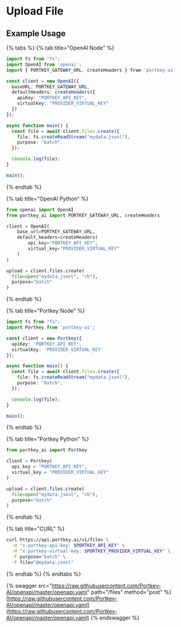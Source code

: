 # Upload File

## Example Usage

{% tabs %}
{% tab title="OpenAI Node" %}
```typescript
import fs from "fs";
import OpenAI from 'openai';
import { PORTKEY_GATEWAY_URL, createHeaders } from 'portkey-ai'

const client = new OpenAI({
  baseURL: PORTKEY_GATEWAY_URL,
  defaultHeaders: createHeaders({
    apiKey: "PORTKEY_API_KEY",
    virtualKey: "PROVIDER_VIRTUAL_KEY"
  })
});

async function main() {
  const file = await client.files.create({
    file: fs.createReadStream("mydata.jsonl"),
    purpose: "batch",
  });

  console.log(file);
}

main();
```
{% endtab %}

{% tab title="OpenAI Python" %}
```python
from openai import OpenAI
from portkey_ai import PORTKEY_GATEWAY_URL, createHeaders

client = OpenAI(
    base_url=PORTKEY_GATEWAY_URL,
    default_headers=createHeaders(
        api_key="PORTKEY_API_KEY",
        virtual_key="PROVIDER_VIRTUAL_KEY"
    )
)

upload = client.files.create(
  file=open("mydata.jsonl", "rb"),
  purpose="batch"
)
```
{% endtab %}

{% tab title="Portkey Node" %}
```typescript
import fs from "fs";
import Portkey from 'portkey-ai';

const client = new Portkey({
  apiKey: 'PORTKEY_API_KEY',
  virtualKey: 'PROVIDER_VIRTUAL_KEY'
});

async function main() {
  const file = await client.files.create({
    file: fs.createReadStream("mydata.jsonl"),
    purpose: "batch",
  });

  console.log(file);
}

main();
```
{% endtab %}

{% tab title="Portkey Python" %}
```python
from portkey_ai import Portkey

client = Portkey(
  api_key = "PORTKEY_API_KEY",
  virtual_key = "PROVIDER_VIRTUAL_KEY"
)

upload = client.files.create(
  file=open("mydata.jsonl", "rb"),
  purpose="batch"
)
```
{% endtab %}

{% tab title="CURL" %}
```bash
curl https://api.portkey.ai/v1/files \
  -H "x-portkey-api-key: $PORTKEY_API_KEY" \
  -H "x-portkey-virtual-key: $PORTKEY_PROVIDER_VIRTUAL_KEY" \
  -F purpose="batch" \
  -F file="@mydata.jsonl"
```
{% endtab %}
{% endtabs %}

{% swagger src="https://raw.githubusercontent.com/Portkey-AI/openapi/master/openapi.yaml" path="/files" method="post" %}
[https://raw.githubusercontent.com/Portkey-AI/openapi/master/openapi.yaml](https://raw.githubusercontent.com/Portkey-AI/openapi/master/openapi.yaml)
{% endswagger %}
